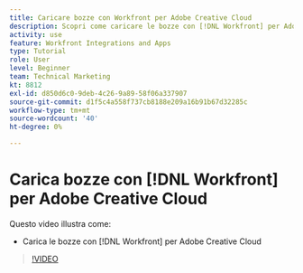 ```yaml
---
title: Caricare bozze con Workfront per Adobe Creative Cloud
description: Scopri come caricare le bozze con [!DNL Workfront] per Adobe Creative Cloud
activity: use
feature: Workfront Integrations and Apps
type: Tutorial
role: User
level: Beginner
team: Technical Marketing
kt: 8812
exl-id: d850d6c0-9deb-4c26-9a89-58f06a337907
source-git-commit: d1f5c4a558f737cb8188e209a16b91b67d32285c
workflow-type: tm+mt
source-wordcount: '40'
ht-degree: 0%

---
```


# Carica bozze con [!DNL Workfront] per Adobe Creative Cloud

Questo video illustra come:

* Carica le bozze con [!DNL Workfront] per Adobe Creative Cloud

>[!VIDEO](https://video.tv.adobe.com/v/335113/?quality=12)
